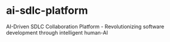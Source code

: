 # ai-sdlc-platform
AI-Driven SDLC Collaboration Platform - Revolutionizing software development through intelligent human-AI 
